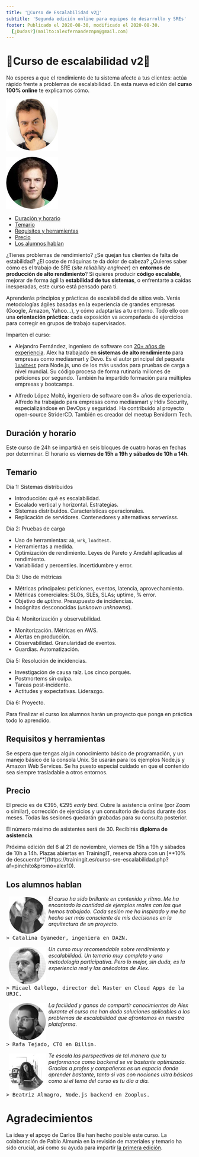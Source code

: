 ```yaml
---
title: '🚀Curso de Escalabilidad v2🚀'
subtitle: 'Segunda edición online para equipos de desarrollo y SREs'
footer: Publicado el 2020-08-30, modificado el 2020-08-30.
  [¿Dudas?](mailto:alexfernandeznpm@gmail.com)
---
```


# 🚀Curso de escalabilidad v2🚀

No esperes a que el rendimiento de tu sistema afecte a tus clientes: actúa rápido frente a problemas de escalabilidad.
En esta nueva edición del **curso 100% online** te explicamos cómo.

![Alex Fernández, profesor principal del curso.](pics/escalabilidad-alex.jpg "Alex Fernández, también conocido como Pinchito.")

![Alfredo López Moltó, profesor asociado.](pics/escalabilidad-alfredo.jpg "Alfredo López Moltó, también conocido como xgalen.")

* <a href="#duración-y-horario">Duración y horario</a>
* <a href="#temario">Temario</a>
* <a href="#requisitos-y-herramientas">Requisitos y herramientas</a>
* <a href="#precio">Precio</a>
* <a href="#los-alumnos-hablan">Los alumnos hablan</a>

¿Tienes problemas de rendimiento?
¿Se quejan tus clientes de falta de estabilidad?
¿El coste de máquinas te da dolor de cabeza?
¿Quieres saber cómo es el trabajo de SRE (_site reliability engineer_)
en **entornos de producción de alto rendimiento**?
Si quieres producir **código escalable**,
mejorar de forma ágil la **estabilidad de tus sistemas**,
o enfrentarte a caídas inesperadas,
este curso está pensado para ti.

Aprenderás principios y prácticas de escalabilidad de sitios web.
Verás metodologías ágiles basadas en la experiencia de grandes empresas (Google, Amazon, Yahoo…),
y cómo adaptarlas a tu entorno.
Todo ello con una **orientación práctica**:
cada exposición va acompañada de ejercicios para corregir en grupos de trabajo supervisados.

Imparten el curso:

* Alejandro Fernández,
ingeniero de software con [20+ años de experiencia](/cv).
Alex ha trabajado en **sistemas de alto rendimiento** para empresas como mediasmart y Devo.
Es el autor principal del paquete [`loadtest`](https://www.npmjs.com/package/loadtest) para Node.js,
uno de los más usados para pruebas de carga a nivel mundial.
Su código procesa de forma rutinaria millones de peticiones por segundo.
También ha impartido formación para múltiples empresas y bootcamps.

* Alfredo López Moltó, ingeniero de software con 8+ años de experiencia.
Alfredo ha trabajado para empresas como mediasmart y Hdiv Security,
especializándose en DevOps y seguridad.
Ha contribuido al proyecto open-source StriderCD.
También es creador del meetup Benidorm Tech.

## Duración y horario

Este curso de 24h se impartirá en seis bloques de cuatro horas
en fechas por determinar.
El horario es **viernes de 15h a 19h y sábados de 10h a 14h**.

## Temario

Día 1: Sistemas distribuidos

* Introducción: qué es escalabilidad.
* Escalado vertical y horizontal. Estrategias.
* Sistemas distribuidos. Características operacionales.
* Replicación de servidores. Contenedores y alternativas _serverless_.

Día 2: Pruebas de carga

* Uso de herramientas: `ab`, `wrk`, `loadtest`.
* Herramientas a medida.
* Optimización de rendimiento. Leyes de Pareto y Amdahl aplicadas al rendimiento.
* Variabilidad y percentiles. Incertidumbre y error.

Día 3: Uso de métricas

* Métricas principales: peticiones, eventos, latencia, aprovechamiento.
* Métricas comerciales: SLOs, SLEs, SLAs; uptime, % error.
* Objetivo de _uptime_. Presupuesto de incidencias.
* Incógnitas desconocidas (_unknown unknowns_).

Día 4: Monitorización y observabilidad.

* Monitorización. Métricas en AWS.
* Alertas en producción.
* Observabilidad. Granularidad de eventos.
* Guardias. Automatización.

Día 5: Resolución de incidencias.

* Investigación de causa raíz. Los cinco porqués.
* Postmortems sin culpa.
* Tareas post-incidente.
* Actitudes y expectativas. Liderazgo.

Día 6: Proyecto.

Para finalizar el curso los alumnos harán un proyecto
que ponga en práctica todo lo aprendido.

## Requisitos y herramientas

Se espera que tengas algún conocimiento básico de programación,
y un manejo básico de la consola Unix.
Se usarán para los ejemplos Node.js y Amazon Web Services.
Se ha puesto especial cuidado en que el contenido sea siempre trasladable a otros entornos.

## Precio

El precio es de €395, €295 _early bird_.
Cubre la asistencia online (por Zoom o similar),
corrección de ejercicios y un consultorio de dudas durante dos meses.
Todas las sesiones quedarán grabadas para su consulta posterior.

El número máximo de asistentes será de 30.
Recibirás **diploma de asistencia**.

<div class="calltoaction">
Próxima edición del 6 al 21 de noviembre,
viernes de 15h a 19h y sábados de 10h a 14h.
Plazas abiertas en TrainingIT,
reserva ahora con un [**10% de descuento**](https://trainingit.es/curso-sre-escalabilidad.php?af=pinchito&promo=alex10).

<!-- Begin Mailchimp Signup Form -->
<!-- Form disabled
<link href="//cdn-images.mailchimp.com/embedcode/classic-10_7.css" rel="stylesheet" type="text/css">
<style type="text/css">
	#mc_embed_signup{background:#fff; clear:left; font:14px Helvetica,Arial,sans-serif; }
	/* Add your own Mailchimp form style overrides in your site stylesheet or in this style block.
	   We recommend moving this block and the preceding CSS link to the HEAD of your HTML file. */
</style>
<style type="text/css">
	#mc-embedded-subscribe-form input[type=checkbox]{display: inline; width: auto;margin-right: 10px;}
	#mergeRow-gdpr {margin-top: 20px;}
	#mergeRow-gdpr fieldset label {font-weight: normal;}
	#mc-embedded-subscribe-form .mc_fieldset{border:none;min-height: 0px;padding-bottom:0px;}
</style>
<div id="mc_embed_signup">
<form action="https://pinchito.us17.list-manage.com/subscribe/post?u=e9283fddf717617d9d2cf1c28&amp;id=5c26e59896" method="post" id="mc-embedded-subscribe-form" name="mc-embedded-subscribe-form" class="validate" target="_blank" novalidate>
<div id="mc_embed_signup_scroll">
<h2>¿Quieres que te avisemos para la próxima convocatoria?</h2>
<div class="mc-field-group">
<label for="mce-EMAIL">Correo electrónico </label>
<input type="email" value="" name="EMAIL" class="required email" id="mce-EMAIL">
</div>
<div id="mergeRow-gdpr" class="mergeRow gdpr-mergeRow content__gdprBlock mc-field-group">
<div class="content__gdprLegal">
<p>Este formulario usa Mailchimp como plataforma de marketing. Al pulsar en "Apúntate" aceptas que tu información se transfiera a Mailchimp. <a href="https://mailchimp.com/legal/" target="_blank">Más info</a></p>
</div>
</div>
<div id="mce-responses" class="clear">
<div class="response" id="mce-error-response" style="display:none"></div>
<div class="response" id="mce-success-response" style="display:none"></div>
</div> <!-- real people should not fill this in and expect good things - do not remove this or risk form bot signups-->
<!--
<div style="position: absolute; left: -5000px;" aria-hidden="true"><input type="text" name="b_e9283fddf717617d9d2cf1c28_5c26e59896" tabindex="-1" value=""></div>
<div class="clear"><input type="submit" value="Apúntate" name="subscribe" id="mc-embedded-subscribe" class="button"></div>
</div>
</form>
</div>
-->
<!--End mc_embed_signup-->
</div>

## Los alumnos hablan

<img src="pics/escalabilidad-cata.jpg" title="Catalina Oyaneder" style="float: left; margin: 0.2em 0.5em;" />

_El curso ha sido brillante en contenido y ritmo.
Me ha encantado la cantidad de ejemplos reales con los que hemos trabajado.
Cada sesión me ha inspirado y me ha hecho ser más consciente de mis decisiones en la arquitectura de un proyecto._

<pre style="white-space: pre-wrap; clear: both;">
> Catalina Oyaneder, ingeniera en DAZN.
</pre>

<img src="pics/escalabilidad-mica.jpg" title="Micael Gallego" style="float: left; margin: 0.2em 0.5em;" />

_Un curso muy recomendable sobre rendimiento y escalabilidad.
Un temario muy completo y una metodología participativa.
Pero lo mejor, sin duda, es la experiencia real y las anécdotas de Alex._

<pre style="white-space: pre-wrap; clear: both;">
> Micael Gallego, director del Master en Cloud Apps de la URJC.
</pre>

<img src="pics/escalabilidad-rafa.jpg" title="Rafa Tejado" style="float: left; margin: 0.2em 0.5em;" />

_La facilidad y ganas de compartir conocimientos de Alex durante el curso me han dado soluciones aplicables a los problemas de escalabilidad que afrontamos en nuestra plataforma._

<pre style="white-space: pre-wrap; clear: both;">
> Rafa Tejado, CTO en Billin.
</pre>

<img src="pics/escalabilidad-btrz.jpg" title="Beatriz Almagro" style="float: left; margin: 0.2em 0.5em;" />

_Te escala las perspectivas de tal manera que tu performance como backend se ve bastante optimizada.
Gracias a profes y compañerxs es un espacio donde aprender bastante,
tanto si vas con nociones ultra básicas como si el tema del curso es tu día a día._

<pre style="white-space: pre-wrap; clear: both;">
> Beatriz Almagro, Node.js backend en Zooplus.
</pre>

# Agradecimientos

La idea y el apoyo de Carlos Ble han hecho posible este curso.
La colaboración de Pablo Almunia en la revisión de materiales y temario ha sido crucial,
así como su ayuda para impartir [la primera edición](https://pinchito.es/2020/curso-escalabilidad).

<style type="text/css">
header {
	display: none;
}
</style>

